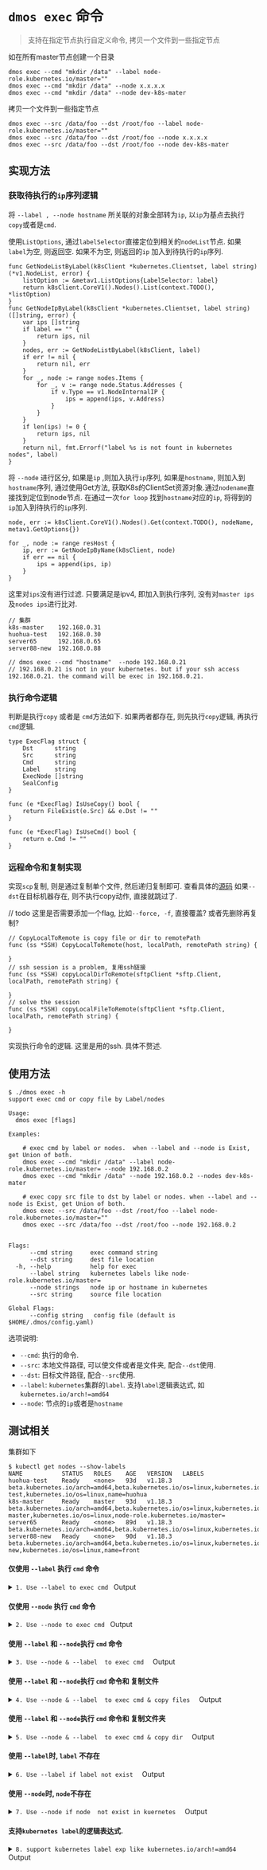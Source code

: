 # `dmos exec` 命令

>  支持在指定节点执行自定义命令, 拷贝一个文件到一些指定节点

如在所有master节点创建一个目录

```
dmos exec --cmd "mkdir /data" --label node-role.kubernetes.io/master=""
dmos exec --cmd "mkdir /data" --node x.x.x.x
dmos exec --cmd "mkdir /data" --node dev-k8s-mater 
```

拷贝一个文件到一些指定节点

```
dmos exec --src /data/foo --dst /root/foo --label node-role.kubernetes.io/master=""
dmos exec --src /data/foo --dst /root/foo --node x.x.x.x
dmos exec --src /data/foo --dst /root/foo --node dev-k8s-mater 
```

## 实现方法

### 获取待执行的`ip`序列逻辑

 将 `--label , --node hostname` 所关联的对象全部转为`ip`, 以`ip`为基点去执行`copy`或者是`cmd`. 

使用`ListOptions`, 通过`labelSelector`直接定位到相关的`nodeList`节点. 如果`label`为空, 则返回空. 如果不为空, 则返回的`ip` 加入到待执行的`ip`序列. 

```
func GetNodeListByLabel(k8sClient *kubernetes.Clientset, label string) (*v1.NodeList, error) {
	listOption := &metav1.ListOptions{LabelSelector: label}
	return k8sClient.CoreV1().Nodes().List(context.TODO(), *listOption)
}
func GetNodeIpByLabel(k8sClient *kubernetes.Clientset, label string) ([]string, error) {
	var ips []string
	if label == "" {
		return ips, nil
	}
	nodes, err := GetNodeListByLabel(k8sClient, label)
	if err != nil {
		return nil, err
	}
	for _, node := range nodes.Items {
		for _, v := range node.Status.Addresses {
			if v.Type == v1.NodeInternalIP {
				ips = append(ips, v.Address)
			}
		}
	}
	if len(ips) != 0 {
		return ips, nil
	}
	return nil, fmt.Errorf("label %s is not fount in kubernetes nodes", label)
}
```

将 `--node` 进行区分, 如果是`ip` ,则加入执行`ip`序列, 如果是`hostname`, 则加入到`hostname`序列, 通过使用Get方法, 获取K8s的ClientSet资源对象.通过`nodename`直接找到定位到node节点. 在通过一次`for loop` 找到`hostname`对应的`ip`, 将得到的`ip`加入到待执行的`ip`序列.

```
node, err := k8sClient.CoreV1().Nodes().Get(context.TODO(), nodeName, metav1.GetOptions{})

for _, node := range resHost {
	ip, err := GetNodeIpByName(k8sClient, node)
	if err == nil {
		ips = append(ips, ip)
	}
}
```

这里对`ips`没有进行过滤. 只要满足是ipv4, 即加入到执行序列, 没有对`master ips`及`nodes ips`进行比对. 

```
// 集群 
k8s-master    192.168.0.31
huohua-test   192.168.0.30
server65      192.168.0.65
server88-new  192.168.0.88

// dmos exec --cmd "hostname"  --node 192.168.0.21 
// 192.168.0.21 is not in your kubernetes. but if your ssh access 192.168.0.21. the command will be exec in 192.168.0.21.  
```

### 执行命令逻辑

判断是执行`copy` 或者是 `cmd`方法如下. 如果两者都存在, 则先执行`copy`逻辑, 再执行`cmd`逻辑.

```
type ExecFlag struct {
	Dst      string
	Src      string
	Cmd      string
	Label    string
	ExecNode []string
	SealConfig
}

func (e *ExecFlag) IsUseCopy() bool {
	return FileExist(e.Src) && e.Dst != ""
}

func (e *ExecFlag) IsUseCmd() bool {
	return e.Cmd != ""
}
```

### 远程命令和复制实现

实现`scp`复制, 则是通过复制单个文件, 然后递归复制即可. 查看具体的[源码](https://github.com/fanux/dmos/blob/develop/pkg/sshcmd/sshutil/scp.go)
如果`--dst`在目标机器存在, 则不执行copy动作, 直接就跳过了. 

// todo
这里是否需要添加一个flag, 比如`--force, -f`, 直接覆盖? 或者先删除再复制?

```
// CopyLocalToRemote is copy file or dir to remotePath
func (ss *SSH) CopyLocalToRemote(host, localPath, remotePath string) {

}
// ssh session is a problem, 复用ssh链接
func (ss *SSH) copyLocalDirToRemote(sftpClient *sftp.Client, localPath, remotePath string) {

}
// solve the session
func (ss *SSH) copyLocalFileToRemote(sftpClient *sftp.Client, localPath, remotePath string) {

}
```

实现执行命令的逻辑. 这里是用的ssh. 具体不赘述.

## 使用方法

```
$ ./dmos exec -h
support exec cmd or copy file by Label/nodes

Usage:
  dmos exec [flags]

Examples:

	# exec cmd by label or nodes.  when --label and --node is Exist, get Union of both.
	dmos exec --cmd "mkdir /data" --label node-role.kubernetes.io/master= --node 192.168.0.2
	dmos exec --cmd "mkdir /data" --node 192.168.0.2 --nodes dev-k8s-mater
	
	# exec copy src file to dst by label or nodes. when --label and --node is Exist, get Union of both.
	dmos exec --src /data/foo --dst /root/foo --label node-role.kubernetes.io/master=""
	dmos exec --src /data/foo --dst /root/foo --node 192.168.0.2


Flags:
      --cmd string     exec command string
      --dst string     dest file location
  -h, --help           help for exec
      --label string   kubernetes labels like node-role.kubernetes.io/master=
      --node strings   node ip or hostname in kubernetes
      --src string     source file location

Global Flags:
      --config string   config file (default is $HOME/.dmos/config.yaml)
```

选项说明: 

- `--cmd`:  执行的命令.
- `--src`: 本地文件路径, 可以使文件或者是文件夹, 配合`--dst`使用.
- `--dst`: 目标文件路径, 配合`--src`使用.
- `--label`: `kubernetes`集群的`label`. 支持`label`逻辑表达式, 如 `kubernetes.io/arch!=amd64` 
- `--node`: 节点的`ip`或者是`hostname`

## 测试相关

集群如下

```
$ kubectl get nodes --show-labels
NAME           STATUS   ROLES    AGE   VERSION   LABELS
huohua-test    Ready    <none>   93d   v1.18.3   beta.kubernetes.io/arch=amd64,beta.kubernetes.io/os=linux,kubernetes.io/arch=amd64,kubernetes.io/hostname=huohua-test,kubernetes.io/os=linux,name=huohua
k8s-master     Ready    master   93d   v1.18.3   beta.kubernetes.io/arch=amd64,beta.kubernetes.io/os=linux,kubernetes.io/arch=amd64,kubernetes.io/hostname=k8s-master,kubernetes.io/os=linux,node-role.kubernetes.io/master=
server65       Ready    <none>   89d   v1.18.3   beta.kubernetes.io/arch=amd64,beta.kubernetes.io/os=linux,kubernetes.io/arch=amd64,kubernetes.io/hostname=server65,kubernetes.io/os=linux
server88-new   Ready    <none>   90d   v1.18.3   beta.kubernetes.io/arch=amd64,beta.kubernetes.io/os=linux,kubernetes.io/arch=amd64,kubernetes.io/hostname=server88-new,kubernetes.io/os=linux,name=front
```

#### 仅使用 `--label` 执行 `cmd` 命令

<details><summary><code>1. Use --label to exec cmd </code> Output</summary><br><pre>
$ ./dmos exec --cmd "hostname "  --label beta.kubernetes.io/arch=amd64  
19:09:35 [INFO] [ssh.go:57] [ssh][192.168.0.88] cd /tmp && hostname 
19:09:35 [INFO] [ssh.go:57] [ssh][192.168.0.31] cd /tmp && hostname 
19:09:35 [INFO] [ssh.go:57] [ssh][192.168.0.30] cd /tmp && hostname 
19:09:35 [INFO] [ssh.go:57] [ssh][192.168.0.65] cd /tmp && hostname 
19:09:35 [INFO] [ssh.go:50] [192.168.0.88] server88-new
19:09:35 [INFO] [ssh.go:50] [192.168.0.30] huohua-test
19:09:35 [INFO] [ssh.go:50] [192.168.0.65] server65
19:09:36 [INFO] [ssh.go:50] [192.168.0.31] k8s-master
</pre></details>

#### 仅使用 `--node` 执行 `cmd` 命令

<details><summary><code>2. Use --node to exec cmd </code> Output</summary><br><pre>
$ ./dmos exec --cmd "hostname -i"  --node huohua-test --node 192.168.0.65 
19:20:47 [INFO] [ssh.go:57] [ssh][192.168.0.30] cd /tmp && hostname -i
19:20:47 [INFO] [ssh.go:57] [ssh][192.168.0.65] cd /tmp && hostname -i
19:20:47 [INFO] [ssh.go:50] [192.168.0.30] 192.168.0.30
19:20:47 [INFO] [ssh.go:50] [192.168.0.65] 192.168.0.65
</pre></details>

#### 使用 `--label` 和 `--node`执行 `cmd` 命令

<details><summary><code>3. Use --node & --label  to exec cmd  </code> Output</summary><br><pre>
$ ./dmos exec --cmd "hostname -i"  --node huohua-test  --label node-role.kubernetes.io/master=  
19:21:44 [INFO] [ssh.go:57] [ssh][192.168.0.30] cd /tmp && hostname -i
19:21:44 [INFO] [ssh.go:57] [ssh][192.168.0.31] cd /tmp && hostname -i
19:21:44 [INFO] [ssh.go:50] [192.168.0.30] 192.168.0.30
19:21:45 [INFO] [ssh.go:50] [192.168.0.31] 192.168.0.31
</pre></details>

#### 使用 `--label` 和 `--node`执行 `cmd` 命令和 复制文件

<details><summary><code>4. Use --node & --label  to exec cmd & copy files  </code> Output</summary><br><pre>
$ ./dmos exec --cmd "ls -lh /data/01.txt" --src /root/01.txt --dst /data/01.txt  --node huohua-test  --label node-role.kubernetes.io/master=  
19:23:01 [INFO] [ssh.go:12] [ssh][192.168.0.30] ls -l /data/01.txt 2>/dev/null |wc -l
19:23:01 [INFO] [ssh.go:12] [ssh][192.168.0.31] ls -l /data/01.txt 2>/dev/null |wc -l
19:23:01 [DEBG] [ssh.go:24] [ssh][192.168.0.30]command result is: 0
19:23:02 [INFO] [scp.go:328] [ssh]transfer [/root/01.txt] total size is: 2.11MB ;speed is 2MB
19:23:02 [DEBG] [ssh.go:24] [ssh][192.168.0.31]command result is: 0
19:23:02 [INFO] [scp.go:328] [ssh]transfer [/root/01.txt] total size is: 2.11MB ;speed is 2MB
19:23:02 [INFO] [ssh.go:57] [ssh][192.168.0.30] cd /tmp && ls -lh /data/01.txt
19:23:02 [INFO] [ssh.go:57] [ssh][192.168.0.31] cd /tmp && ls -lh /data/01.txt
19:23:02 [INFO] [ssh.go:50] [192.168.0.30] -rw-r--r-- 1 root root 2.2M 9月   4 19:23 /data/01.txt
19:23:03 [INFO] [ssh.go:50] [192.168.0.31] -rw-r--r--. 1 root root 2.2M Sep  4 19:23 /data/01.txt
</pre></details>

#### 使用 `--label` 和 `--node`执行 `cmd` 命令和 复制文件夹

<details><summary><code>5. Use --node & --label  to exec cmd & copy dir  </code> Output</summary><br><pre>
$ ./dmos exec --cmd "ls -lh /data/test" --src /root/test --dst /data/test  --node huohua-test  --label node-role.kubernetes.io/master=  
19:24:24 [INFO] [ssh.go:12] [ssh][192.168.0.30] ls -l /data/test 2>/dev/null |wc -l
19:24:24 [INFO] [ssh.go:12] [ssh][192.168.0.31] ls -l /data/test 2>/dev/null |wc -l
19:24:24 [DEBG] [ssh.go:24] [ssh][192.168.0.30]command result is: 0
19:24:24 [INFO] [scp.go:328] [ssh]transfer [/root/test/crontab.yaml] total size is: 1.19KB ;speed is 1KB
19:24:24 [INFO] [scp.go:328] [ssh]transfer [/root/test/crontab.yaml.bak] total size is: 2.23KB ;speed is 2KB
19:24:24 [DEBG] [ssh.go:24] [ssh][192.168.0.31]command result is: 0
19:24:25 [INFO] [scp.go:328] [ssh]transfer [/root/test/crontab.yaml] total size is: 1.19KB ;speed is 1KB
19:24:25 [INFO] [scp.go:328] [ssh]transfer [/root/test/crontab.yaml.bak] total size is: 2.23KB ;speed is 2KB
19:24:25 [INFO] [ssh.go:57] [ssh][192.168.0.30] cd /tmp && ls -lh /data/test
19:24:25 [INFO] [ssh.go:57] [ssh][192.168.0.31] cd /tmp && ls -lh /data/test
19:24:25 [INFO] [ssh.go:50] [192.168.0.30] 总用量 8.0K
19:24:25 [INFO] [ssh.go:50] [192.168.0.30] -rw-r--r-- 1 root root 1.2K 9月   4 19:24 crontab.yaml
19:24:25 [INFO] [ssh.go:50] [192.168.0.31] total 8.0K
</pre></details>

#### 使用 `--label`时,  `label` 不存在

<details><summary><code>6. Use --label if label not exist  </code> Output</summary><br><pre>
$ ./dmos exec --cmd "hostname -i"  --node huohua-test  --label node-role.kubernete.
12:48:25 [EROR] [exec.go:53] get ips err:  unable to parse requirement: invalid label key "node-role.kubernete.": name part must consist of alphanumeric characters, '-', '_' or '.', and must start and end with an alphanumeric character (e.g. 'MyName',  or 'my.name',  or '123-abc', regex used for validation is '([A-Za-z0-9][-A-Za-z0-9_.]*)?[A-Za-z0-9]')
$ ./dmos exec --cmd "hostname -i"  --node huohua-test  --label node-role.kubernete               
12:48:42 [EROR] [exec.go:53] get ips err:  label node-role.kubernete is not fount in kubernetes nodes
</pre></details>

#### 使用 `--node`时,  `node`不存在

<details><summary><code>7. Use --node if node  not exist in kuernetes  </code> Output</summary><br><pre>
12:50:05 [INFO] [ssh.go:50] [192.168.0.88] server88-new
12:50:05 [INFO] [ssh.go:50] [192.168.0.30] huohua-test
12:50:05 [INFO] [ssh.go:50] [192.168.0.65] server65
12:50:05 [INFO] [ssh.go:50] [192.168.0.31] k8s-master
## this will output nothing   
$ ./dmos exec --cmd "hostname -i"  --node huohua-test031
## only exec on exsit nodes.
./dmos exec --cmd "hostname -i"  --node huohua-test031 --node 192.168.0.65
12:51:28 [INFO] [ssh.go:57] [ssh][192.168.0.65] cd /tmp && hostname -i
12:51:29 [INFO] [ssh.go:50] [192.168.0.65] 192.168.0.65
## when nodes ip is format but is not in kubernetes, will appear ssh session error , timeout. 
$ ./dmos exec --cmd "hostname -i"  --node huohua-test031 --node 192.168.9.65
12:52:14 [INFO] [ssh.go:57] [ssh][192.168.9.65] cd /tmp && hostname -i
12:53:14 [EROR] [ssh.go:60] [ssh][192.168.9.65]Error create ssh session failed,dial tcp 192.168.9.65:22: i/o timeout
</pre></details>

#### 支持`kubernetes label`的逻辑表达式. 

<details><summary><code>8. support kubernetes label exp like kubernetes.io/arch!=amd64  </code> Output</summary><br><pre>
$ kubectl get nodes --show-labels
NAME           STATUS   ROLES    AGE   VERSION   LABELS
huohua-test    Ready    <none>   93d   v1.18.3   beta.kubernetes.io/arch=amd64,beta.kubernetes.io/os=linux,kubernetes.io/arch=amd64,kubernetes.io/hostname=huohua-test,kubernetes.io/os=linux,name=huohua
k8s-master     Ready    master   93d   v1.18.3   beta.kubernetes.io/arch=amd64,beta.kubernetes.io/os=linux,kubernetes.io/arch=amd64,kubernetes.io/hostname=k8s-master,kubernetes.io/os=linux,node-role.kubernetes.io/master=
server65       Ready    <none>   89d   v1.18.3   beta.kubernetes.io/arch=amd64,beta.kubernetes.io/os=linux,kubernetes.io/arch=amd64,kubernetes.io/hostname=server65,kubernetes.io/os=linux
server88-new   Ready    <none>   89d   v1.18.3   beta.kubernetes.io/arch=amd64,beta.kubernetes.io/os=linux,kubernetes.io/arch=amd64,kubernetes.io/hostname=server88-new,kubernetes.io/os=linux,name=front
$ ./dmos exec --cmd  "hostname -i"  --label name!=front 
09:17:21 [INFO] [ssh.go:57] [ssh][192.168.0.65] cd /tmp && hostname -i
09:17:21 [INFO] [ssh.go:57] [ssh][192.168.0.30] cd /tmp && hostname -i
09:17:21 [INFO] [ssh.go:57] [ssh][192.168.0.31] cd /tmp && hostname -i
09:17:21 [INFO] [ssh.go:50] [192.168.0.30] 192.168.0.30
09:17:21 [INFO] [ssh.go:50] [192.168.0.65] 192.168.0.65
09:17:21 [INFO] [ssh.go:50] [192.168.0.31] 192.168.0.31
</pre></details>

